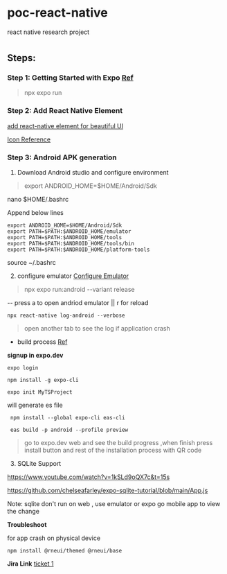 # poc-react-native
react native research project








# [](https://github.com/mnhmilu/poc-react-native/edit/main/README.md#steps)

## Steps:

### Step 1: Getting Started with Expo [Ref](https://reactnative.dev/docs/0.62/typescript)
> npx expo run
### Step 2: Add React Native Element

[add react-native element for beautiful UI](https://github.com/react-native-elements/react-native-elements/tree/next)

[Icon Reference](https://icons.expo.fyi/)

### Step 3: Android APK generation

 1. Download Android studio and configure environment

> export ANDROID_HOME=$HOME/Android/Sdk

 nano $HOME/.bashrc

Append below lines
 
```
export ANDROID_HOME=$HOME/Android/Sdk
export PATH=$PATH:$ANDROID_HOME/emulator
export PATH=$PATH:$ANDROID_HOME/tools
export PATH=$PATH:$ANDROID_HOME/tools/bin
export PATH=$PATH:$ANDROID_HOME/platform-tools

```
 
source ~/.bashrc

2. configure emulator
[Configure Emulator](https://docs.expo.dev/workflow/android-studio-emulator/)

> npx expo run:android --variant release

-- press a to open andriod emulator || r for reload

``` npx react-native log-android --verbose ```

> open another tab to see the log if application crash

 - build process  [Ref](https://dev.to/chinmaymhatre/how-to-generate-apk-using-react-native-expo-kae)
 
 **signup in expo.dev**

`expo login` 

`npm install -g expo-cli` 

`expo init MyTSProject` 
 
 will generate es file 

     npm install --global expo-cli eas-cli 

     eas build -p android --profile preview

>go to expo.dev web and see the build progress ,when finish press install button and rest of the installation process with QR code


3. SQLite Support


https://www.youtube.com/watch?v=1kSLd9oQX7c&t=15s

https://github.com/chelseafarley/expo-sqlite-tutorial/blob/main/App.js

Note: sqlite don't run on web , use emulator or expo go mobile app to view the change



 **Troubleshoot**

for app crash on physical device

    npm install @rneui/themed @rneui/base

**Jira Link**
[ticket 1](https://mnhmilu.atlassian.net/browse/PER-46)


